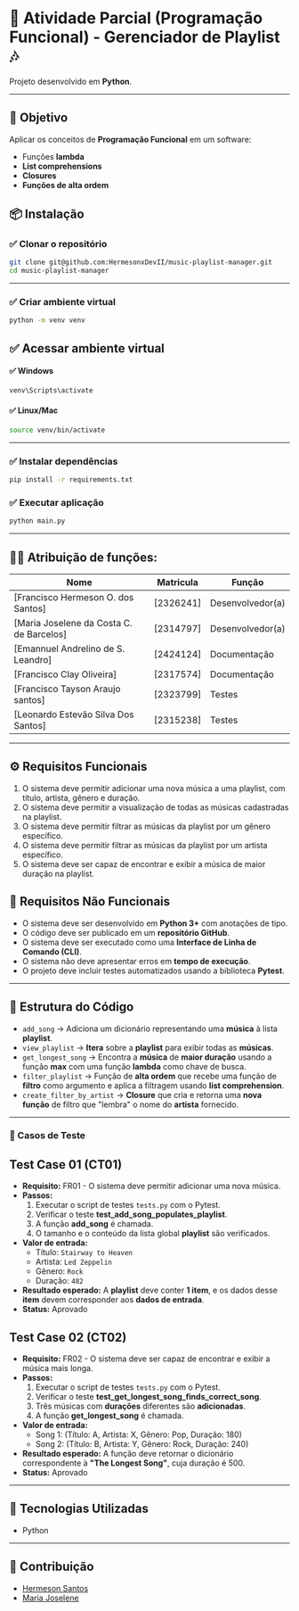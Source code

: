 # 🐍 Atividade Parcial (Programação Funcional) - Gerenciador de Playlist 🎶

Projeto desenvolvido em **Python**.

---
## 📌 Objetivo
Aplicar os conceitos de **Programação Funcional** em um software:
- Funções **lambda**  
- **List comprehensions**  
- **Closures**  
- **Funções de alta ordem**

## 📦 Instalação

### ✅ Clonar o repositório

```bash
git clone git@github.com:HermesonxDevII/music-playlist-manager.git
cd music-playlist-manager
```

---
### ✅ Criar ambiente virtual
```bash
python -m venv venv
```
## ✅ Acessar ambiente virtual

#### ✅ Windows
```bash
venv\Scripts\activate
```

#### ✅ Linux/Mac
```bash
source venv/bin/activate
```

---
### ✅ Instalar dependências

```bash
pip install -r requirements.txt
```

### ✅ Executar aplicação

```bash
python main.py
```

---

## 👩‍💻 Atribuição de funções:
| Nome                                     | Matricula  | Função                     |
| ---------------------------------------- | ---------- | -------------------------- |
| [Francisco Hermeson O. dos Santos]       | [2326241]  | Desenvolvedor(a)           |
| [Maria Joselene da Costa C. de Barcelos] | [2314797]  | Desenvolvedor(a)           |
| [Emannuel Andrelino de S. Leandro]       | [2424124]  | Documentação               |
| [Francisco Clay Oliveira]                | [2317574]  | Documentação               | 
| [Francisco Tayson Araujo santos]         | [2323799]  | Testes                     | 
| [Leonardo Estevão Silva Dos Santos]      | [2315238]  | Testes                     | 

---
## ⚙️ Requisitos Funcionais
1. O sistema deve permitir adicionar uma nova música a uma playlist, com título, artista, gênero e duração.
2. O sistema deve permitir a visualização de todas as músicas cadastradas na playlist.
3. O sistema deve permitir filtrar as músicas da playlist por um gênero específico.
4. O sistema deve permitir filtrar as músicas da playlist por um artista específico.
5. O sistema deve ser capaz de encontrar e exibir a música de maior duração na playlist.

## 🚫 Requisitos Não Funcionais
- O sistema deve ser desenvolvido em **Python 3+** com anotações de tipo.
- O código deve ser publicado em um **repositório GitHub**.
- O sistema deve ser executado como uma **Interface de Linha de Comando (CLI)**.
- O sistema não deve apresentar erros em **tempo de execução**.
- O projeto deve incluir testes automatizados usando a biblioteca **Pytest**.

---
## 🧩 Estrutura do Código
- `add_song` → Adiciona um dicionário representando uma **música** à lista **playlist**.
- `view_playlist` → **Itera** sobre a **playlist** para exibir todas as **músicas**.
- `get_longest_song` → Encontra a **música** de **maior duração** usando a função **max** com uma função **lambda** como chave de busca.
- `filter_playlist` → Função de **alta ordem** que recebe uma função de **filtro** como argumento e aplica a filtragem usando **list comprehension**.
- `create_filter_by_artist` → **Closure** que cria e retorna uma **nova função** de filtro que "lembra" o nome do **artista** fornecido.

---
### 🧪 Casos de Teste

## **Test Case 01 (CT01)**

* **Requisito:** FR01 - O sistema deve permitir adicionar uma nova música.
* **Passos:**
    1.  Executar o script de testes `tests.py` com o Pytest.
    2.  Verificar o teste **test_add_song_populates_playlist**.
    3.  A função **add_song** é chamada.
    4.  O tamanho e o conteúdo da lista global **playlist** são verificados.
* **Valor de entrada:**
    * Título: `Stairway to Heaven`
    * Artista: `Led Zeppelin`
    * Gênero: `Rock`
    * Duração: `482`
* **Resultado esperado:** A **playlist** deve conter **1 item**, e os dados desse **item** devem corresponder aos **dados de entrada**.
* **Status:** Aprovado

## **Test Case 02 (CT02)**

* **Requisito:** FR02 - O sistema deve ser capaz de encontrar e exibir a música mais longa.
* **Passos:**
    1.  Executar o script de testes `tests.py` com o Pytest.
    2.  Verificar o teste **test_get_longest_song_finds_correct_song**.
    3.  Três músicas com **durações** diferentes são **adicionadas**.
    4.  A função **get_longest_song** é chamada.
* **Valor de entrada:**
    * Song 1: (Título: A, Artista: X, Gênero: Pop, Duração: 180)
    * Song 2: (Título: B, Artista: Y, Gênero: Rock, Duração: 240)
* **Resultado esperado:** A função deve retornar o dicionário correspondente à **"The Longest Song"**, cuja duração é 500.
* **Status:** Aprovado

---
## 🐳 Tecnologias Utilizadas

- Python
---

## 🤝 Contribuição

- [Hermeson Santos](https://github.com/HermesonxDevII/)
- [Maria Joselene](https://github.com/j0selene)